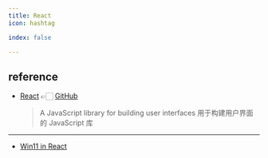 ```yaml
---
title: React
icon: hashtag

index: false

---
```


<!-- more -->

## reference

- [React](https://react.dev) 👉🏻 [GitHub](https://github.com/facebook/react) 
    > A JavaScript library for building user interfaces
    > 用于构建用户界面的 JavaScript 库

------

- [Win11 in React](https://github.com/blueedgetechno/win11React)
